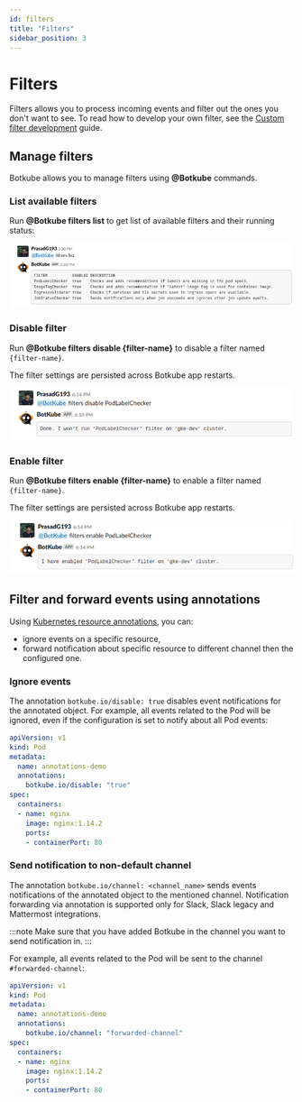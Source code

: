 ```yaml
---
id: filters
title: "Filters"
sidebar_position: 3
---
```


# Filters

Filters allows you to process incoming events and filter out the ones you don't want to see.
To read how to develop your own filter, see the [Custom filter development](./development.md) guide.

## Manage filters

Botkube allows you to manage filters using **@Botkube** commands.

### List available filters

Run **@Botkube filters list** to get list of available filters and their running status:

![List available filters](assets/filters_list.png)

### Disable filter

Run **@Botkube filters disable {filter-name}** to disable a filter named `{filter-name}`.

The filter settings are persisted across Botkube app restarts.

![Disable filter](assets/filters_disable.png)

### Enable filter

Run **@Botkube filters enable {filter-name}** to enable a filter named `{filter-name}`.

The filter settings are persisted across Botkube app restarts.

![Enable filter](assets/filters_enable.png)

## Filter and forward events using annotations

Using [Kubernetes resource annotations](https://kubernetes.io/docs/concepts/overview/working-with-objects/annotations/), you can:

- ignore events on a specific resource,
- forward notification about specific resource to different channel then the configured one.

### Ignore events

The annotation `botkube.io/disable: true` disables event notifications for the annotated object.
For example, all events related to the Pod will be ignored, even if the configuration is set to notify about all Pod events:

```yaml
apiVersion: v1
kind: Pod
metadata:
  name: annotations-demo
  annotations:
    botkube.io/disable: "true"
spec:
  containers:
  - name: nginx
    image: nginx:1.14.2
    ports:
    - containerPort: 80
```

### Send notification to non-default channel

The annotation `botkube.io/channel: <channel_name>` sends events notifications of the annotated object to the mentioned channel.
Notification forwarding via annotation is supported only for Slack, Slack legacy and Mattermost integrations.

:::note
Make sure that you have added Botkube in the channel you want to send notification in.
:::

For example, all events related to the Pod will be sent to the channel `#forwarded-channel`:

```yaml
apiVersion: v1
kind: Pod
metadata:
  name: annotations-demo
  annotations:
    botkube.io/channel: "forwarded-channel"
spec:
  containers:
  - name: nginx
    image: nginx:1.14.2
    ports:
    - containerPort: 80
```